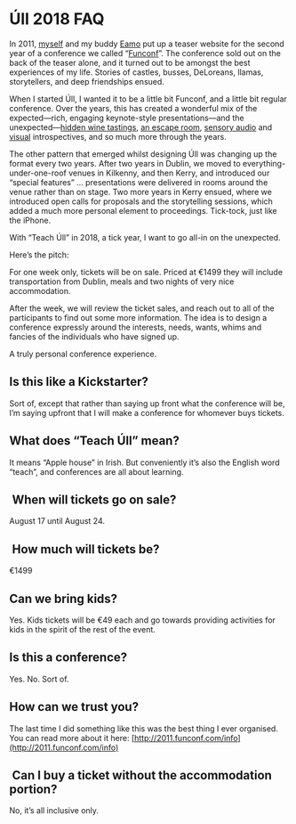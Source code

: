 # Úll 2018 FAQ

In 2011, [myself](https://twitter.com/paulca) and my buddy [Eamo](https://twitter.com/eamonleonard) put up a teaser website for the second year of a conference we called “[Funconf](http://2011.funconf.com)”. The conference sold out on the back of the teaser alone, and it turned out to be amongst the best experiences of my life. Stories of castles, busses, DeLoreans, llamas, storytellers, and deep friendships ensued.

When I started Úll, I wanted it to be a little bit Funconf, and a little bit regular conference. Over the years, this has created a wonderful mix of the expected—rich, engaging keynote-style presentations—and the unexpected—[hidden wine tastings](https://bazscott.com/blog/2014/05/08/Ull-2014/), [an escape room](https://player.fm/series/ll-radio/17-chadwick-severns-escape-room-2017), [sensory audio](http://jenniferbrook.com/work/the-time-machine) and [visual](https://radiopublic.com/supertop-podcast-6Vdx9G/ep/s1!546e8) introspectives, and so much more through the years.

The other pattern that emerged whilst designing Úll was changing up the format every two years. After two years in Dublin, we moved to everything-under-one-roof venues in Kilkenny, and then Kerry, and introduced our “special features” … presentations were delivered in rooms around the venue rather than on stage. Two more years in Kerry ensued, where we introduced open calls for proposals and the storytelling sessions, which added a much more personal element to proceedings. Tick-tock, just like the iPhone.

With “Teach Úll” in 2018, a tick year, I want to go all-in on the unexpected.

Here’s the pitch:

For one week only, tickets will be on sale. Priced at €1499 they will include transportation from Dublin, meals and two nights of very nice accommodation.

After the week, we will review the ticket sales, and reach out to all of the participants to find out some more information. The idea is to design a conference expressly around the interests, needs, wants, whims and fancies of the individuals who have signed up.

A truly personal conference experience.

## Is this like a Kickstarter?

Sort of, except that rather than saying up front what the conference will be, I’m saying upfront that I will make a conference for whomever buys tickets.

## What does “Teach Úll” mean?

It means “Apple house” in Irish. But conveniently it’s also the English word “teach”, and conferences are all about learning.

##  When will tickets go on sale?

August 17 until August 24.

##  How much will tickets be?

€1499

## Can we bring kids?

Yes. Kids tickets will be €49 each and go towards providing activities for kids in the spirit of the rest of the event.

## Is this a conference?

Yes. No. Sort of.

## How can we trust you?

The last time I did something like this was the best thing I ever organised. You can read more about it here: [http://2011.funconf.com/info](http://2011.funconf.com/info)

##  Can I buy a ticket without the accommodation portion?

No, it’s all inclusive only.
